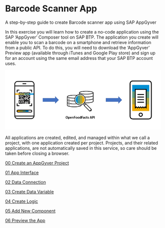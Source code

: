 # Barcode Scanner App

A step-by-step guide to create Barcode scanner app using SAP AppGyver

In this exercise you will learn how to create a no-code application using the SAP ‘AppGyver’ Composer tool on SAP BTP. The application you create will enable you to scan a barcode on a smartphone and retrieve information from a public API. To do this, you will need to download the ‘AppGyver’ Preview app (available through iTunes and Google Play store) and sign up for an account using the same email address that your SAP BTP account uses.

![openfoodfacts](images/OpenFoodFactsDiagram.png)

All applications are created, edited, and managed within what we call a project, with one application created per project. Projects, and their related applications, are not automatically saved in this service, so care should be taken before closing a browser.

<a href="https://github.com/SAP-samples/sap-build-apps/blob/main/Workshops/front-end-applications/Bar-code-scanner-app/00%20Create%20an%20Application/readme.md"> 00 Create an AppGyver Project</a>

<a href="https://github.com/SAP-samples/sap-build-apps/blob/main/Workshops/front-end-applications/Bar-code-scanner-app/01%20App%20Interface/README.md"> 01 App Interface</a>

<a href="https://github.com/KanishkaRaghuraman/Bar-Code-Scanner-App/blob/main/02%20Data%20Conenction/Readme.md"> 02 Data Connection</a>

<a href="https://github.com/KanishkaRaghuraman/Bar-Code-Scanner-App/blob/main/03%20Create%20a%20Data%20Variable/readme.md">03 Create Data Variable</a>

<a href="https://github.com/KanishkaRaghuraman/Bar-Code-Scanner-App/blob/main/04%20Create%20Logic/Readme.md">04 Create Logic</a>

<a href="https://github.com/KanishkaRaghuraman/Bar-Code-Scanner-App/tree/main/05%20Add%20New%20Component"> 05 Add New Component</a>

<a href="https://github.com/KanishkaRaghuraman/Bar-Code-Scanner-App/blob/main/06%20Preview%20the%20App/Readme.md"> 06 Preview the App</a>



